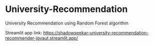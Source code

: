 # University-Recommendation
University Recommendation using Random Forest algorithm

Streamlit app link: https://shadowseekar-university-recommendation-recommender-jgvaut.streamlit.app/
